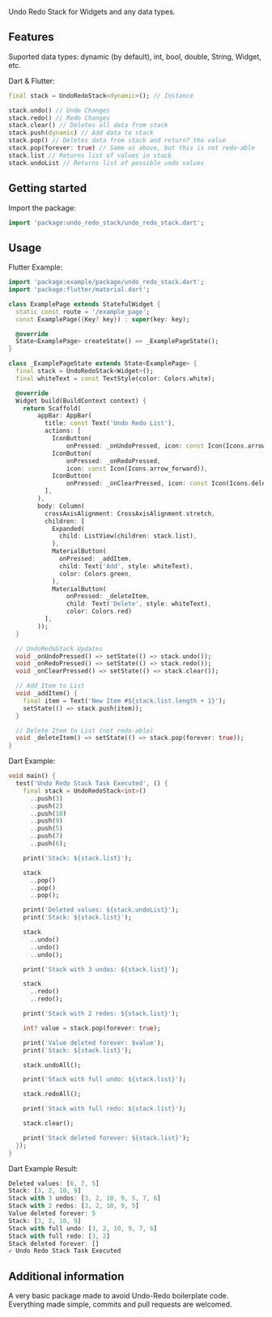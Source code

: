 <!-- 
This README describes the package. If you publish this package to pub.dev,
this README's contents appear on the landing page for your package.

For information about how to write a good package README, see the guide for
[writing package pages](https://dart.dev/guides/libraries/writing-package-pages). 

For general information about developing packages, see the Dart guide for
[creating packages](https://dart.dev/guides/libraries/create-library-packages)
and the Flutter guide for
[developing packages and plugins](https://flutter.dev/developing-packages). 
-->

Undo Redo Stack for Widgets and any data types.

## Features

Suported data types: dynamic (by default), int, bool, double, String, Widget, etc.

Dart & Flutter:

```dart
final stack = UndoRedoStack<dynamic>(); // Instance

stack.undo() // Undo Changes
stack.redo() // Redo Changes
stack.clear() // Deletes all data from stack
stack.push(dynamic) // Add data to stack
stack.pop() // Deletes data from stack and return? the value
stack.pop(forever: true) // Same as above, but this is not redo-able
stack.list // Returns list of values in stack
stack.undoList // Returns list of possible undo values
```

## Getting started

Import the package:

```dart
import 'package:undo_redo_stack/undo_redo_stack.dart';
```

## Usage

Flutter Example:

```dart
import 'package:example/package/undo_redo_stack.dart';
import 'package:flutter/material.dart';

class ExamplePage extends StatefulWidget {
  static const route = '/example_page';
  const ExamplePage({Key? key}) : super(key: key);

  @override
  State<ExamplePage> createState() => _ExamplePageState();
}

class _ExamplePageState extends State<ExamplePage> {
  final stack = UndoRedoStack<Widget>();
  final whiteText = const TextStyle(color: Colors.white);

  @override
  Widget build(BuildContext context) {
    return Scaffold(
        appBar: AppBar(
          title: const Text('Undo Redo List'),
          actions: [
            IconButton(
                onPressed: _onUndoPressed, icon: const Icon(Icons.arrow_back)),
            IconButton(
                onPressed: _onRedoPressed,
                icon: const Icon(Icons.arrow_forward)),
            IconButton(
                onPressed: _onClearPressed, icon: const Icon(Icons.delete)),
          ],
        ),
        body: Column(
          crossAxisAlignment: CrossAxisAlignment.stretch,
          children: [
            Expanded(
              child: ListView(children: stack.list),
            ),
            MaterialButton(
              onPressed: _addItem,
              child: Text('Add', style: whiteText),
              color: Colors.green,
            ),
            MaterialButton(
                onPressed: _deleteItem,
                child: Text('Delete', style: whiteText),
                color: Colors.red)
          ],
        ));
  }

  // UndoRedoStack Updates
  void _onUndoPressed() => setState(() => stack.undo());
  void _onRedoPressed() => setState(() => stack.redo());
  void _onClearPressed() => setState(() => stack.clear());

  // Add Item to List
  void _addItem() {
    final item = Text('New Item #${stack.list.length + 1}');
    setState(() => stack.push(item));
  }

  // Delete Item to List (not redo-able)
  void _deleteItem() => setState(() => stack.pop(forever: true));
}
```

Dart Example:

```dart
void main() {
  test('Undo Redo Stack Task Executed', () {
    final stack = UndoRedoStack<int>()
      ..push(3)
      ..push(2)
      ..push(10)
      ..push(9)
      ..push(5)
      ..push(7)
      ..push(6);

    print('Stack: ${stack.list}');

    stack
      ..pop()
      ..pop()
      ..pop();

    print('Deleted values: ${stack.undoList}');
    print('Stack: ${stack.list}');

    stack
      ..undo()
      ..undo()
      ..undo();

    print('Stack with 3 undos: ${stack.list}');

    stack
      ..redo()
      ..redo();

    print('Stack with 2 redos: ${stack.list}');

    int? value = stack.pop(forever: true);

    print('Value deleted forever: $value');
    print('Stack: ${stack.list}');

    stack.undoAll();

    print('Stack with full undo: ${stack.list}');

    stack.redoAll();

    print('Stack with full redo: ${stack.list}');

    stack.clear();

    print('Stack deleted forever: ${stack.list}');
  });
}
```

Dart Example Result:
```dart
Deleted values: [6, 7, 5]
Stack: [3, 2, 10, 9]
Stack with 3 undos: [3, 2, 10, 9, 5, 7, 6]
Stack with 2 redos: [3, 2, 10, 9, 5]
Value deleted forever: 5
Stack: [3, 2, 10, 9]
Stack with full undo: [3, 2, 10, 9, 7, 6]
Stack with full redo: [3, 2]
Stack deleted forever: []
✓ Undo Redo Stack Task Executed
```

## Additional information

A very basic package made to avoid Undo-Redo boilerplate code. Everything made 
simple, commits and pull requests are welcomed.